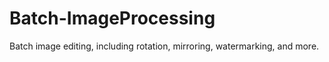 # Batch-ImageProcessing
Batch image editing, including rotation, mirroring, watermarking, and more.
